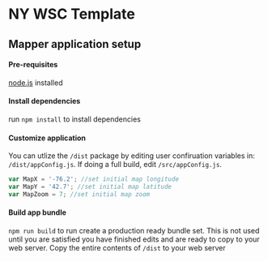 # NY WSC Template


## Mapper application setup

####  Pre-requisites
[node.js](https://nodejs.org/en/download/) installed

####  Install dependencies
run `npm install` to install dependencies

#### Customize application
You can utlize the `/dist` package by editing user confiruation variables in: `/dist/appConfig.js`.  If doing a full build, edit `/src/appConfig.js`.

```JavaScript
var MapX = '-76.2'; //set initial map longitude
var MapY = '42.7'; //set initial map latitude
var MapZoom = 7; //set initial map zoom
```

#### Build app bundle
`npm run build` to run create a production ready bundle set.  This is not used until you are satisfied you have finished edits and are ready to copy to your web server.  Copy the entire contents of `/dist` to your web server
